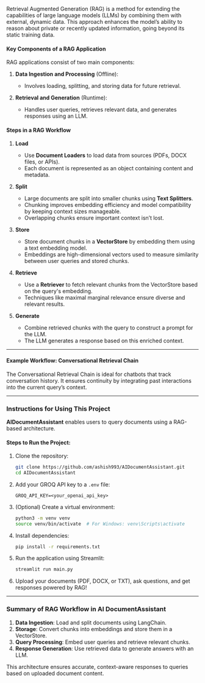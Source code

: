 
Retrieval Augmented Generation (RAG) is a method for extending the capabilities of large language models (LLMs) by combining them with external, dynamic data. This approach enhances the model’s ability to reason about private or recently updated information, going beyond its static training data.  

#### Key Components of a RAG Application  
RAG applications consist of two main components:  

1. **Data Ingestion and Processing** (Offline):  
   - Involves loading, splitting, and storing data for future retrieval.  

2. **Retrieval and Generation** (Runtime):  
   - Handles user queries, retrieves relevant data, and generates responses using an LLM.  

#### Steps in a RAG Workflow  

1. **Load**  
   - Use **Document Loaders** to load data from sources (PDFs, DOCX files, or APIs).  
   - Each document is represented as an object containing content and metadata.  

2. **Split**  
   - Large documents are split into smaller chunks using **Text Splitters**.  
   - Chunking improves embedding efficiency and model compatibility by keeping context sizes manageable.  
   - Overlapping chunks ensure important context isn’t lost.  

3. **Store**  
   - Store document chunks in a **VectorStore** by embedding them using a text embedding model.  
   - Embeddings are high-dimensional vectors used to measure similarity between user queries and stored chunks.  

4. **Retrieve**  
   - Use a **Retriever** to fetch relevant chunks from the VectorStore based on the query's embedding.  
   - Techniques like maximal marginal relevance ensure diverse and relevant results.  

5. **Generate**  
   - Combine retrieved chunks with the query to construct a prompt for the LLM.  
   - The LLM generates a response based on this enriched context.  

---

#### Example Workflow: Conversational Retrieval Chain  
The Conversational Retrieval Chain is ideal for chatbots that track conversation history. It ensures continuity by integrating past interactions into the current query’s context.  

---

### Instructions for Using This Project  

**AIDocumentAssistant** enables users to query documents using a RAG-based architecture.  

#### Steps to Run the Project:  

1. Clone the repository:  
   ```bash
   git clone https://github.com/ashish993/AIDocumentAssistant.git
   cd AIDocumentAssistant
   ```  

2. Add your GROQ API key to a `.env` file:  
   ```env
   GROQ_API_KEY=<your_openai_api_key>
   ```  

3. (Optional) Create a virtual environment:  
   ```bash
   python3 -m venv venv
   source venv/bin/activate  # For Windows: venv\Scripts\activate
   ```  

4. Install dependencies:  
   ```bash
   pip install -r requirements.txt
   ```  

5. Run the application using Streamlit:  
   ```bash
   streamlit run main.py
   ```  

6. Upload your documents (PDF, DOCX, or TXT), ask questions, and get responses powered by RAG!  

---

### Summary of RAG Workflow in AI DocumentAssistant  
1. **Data Ingestion**: Load and split documents using LangChain.  
2. **Storage**: Convert chunks into embeddings and store them in a VectorStore.  
3. **Query Processing**: Embed user queries and retrieve relevant chunks.  
4. **Response Generation**: Use retrieved data to generate answers with an LLM.  

This architecture ensures accurate, context-aware responses to queries based on uploaded document content.
